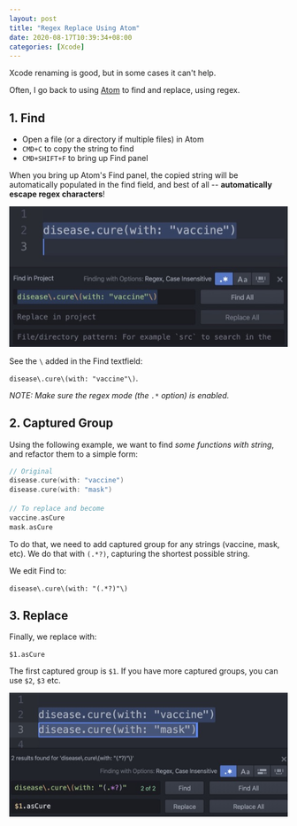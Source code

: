 ```yaml
---
layout: post
title: "Regex Replace Using Atom"
date: 2020-08-17T10:39:34+08:00
categories: [Xcode]
---
```


Xcode renaming is good, but in some cases it can't help.

Often, I go back to using [Atom](https://flight-manual.atom.io/using-atom/sections/find-and-replace/) to find and replace, using regex.

## 1. Find

- Open a file (or a directory if multiple files) in Atom
- `CMD+C` to copy the string to find
- `CMD+SHIFT+F` to bring up Find panel

When you bring up Atom's Find panel, the copied string will be automatically populated in the find field, and best of all -- **automatically escape regex characters**!

![](/images/atom-find-replace.jpg)

See the `\` added in the Find textfield:

`disease\.cure\(with: "vaccine"\)`.

_NOTE: Make sure the regex mode (the `.*` option) is enabled._

## 2. Captured Group

Using the following example, we want to find _some functions with string_, and refactor them to a simple form:

```swift
// Original
disease.cure(with: "vaccine")
disease.cure(with: "mask")

// To replace and become
vaccine.asCure
mask.asCure
```

To do that, we need to add captured group for any strings (vaccine, mask, etc). We do that with `(.*?)`, capturing the shortest possible string.

We edit Find to:

`disease\.cure\(with: "(.*?)"\)`

## 3. Replace

Finally, we replace with:

`$1.asCure`

The first captured group is `$1`. If you have more captured groups, you can use `$2`, `$3` etc.

![](/images/atom-find-replace-final.jpg)
